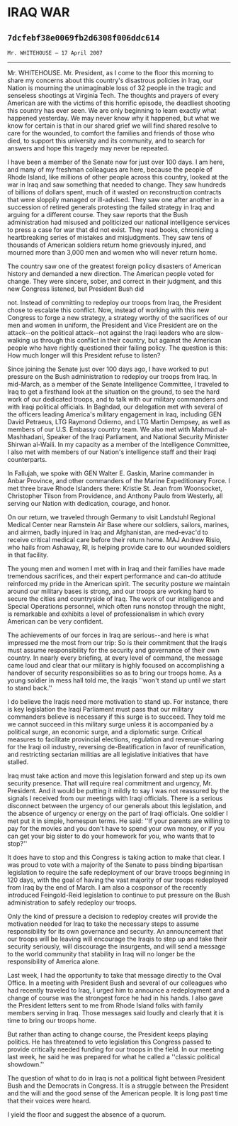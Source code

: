 # IRAQ WAR
## `7dcfebf38e0069fb2d6308f006ddc614`
`Mr. WHITEHOUSE — 17 April 2007`

---


Mr. WHITEHOUSE. Mr. President, as I come to the floor this morning to 
share my concerns about this country's disastrous policies in Iraq, our 
Nation is mourning the unimaginable loss of 32 people in the tragic and 
senseless shootings at Virginia Tech. The thoughts and prayers of every 
American are with the victims of this horrific episode, the deadliest 
shooting this country has ever seen. We are only beginning to learn 
exactly what happened yesterday. We may never know why it happened, but 
what we know for certain is that in our shared grief we will find 
shared resolve to care for the wounded, to comfort the families and 
friends of those who died, to support this university and its 
community, and to search for answers and hope this tragedy may never be 
repeated.

I have been a member of the Senate now for just over 100 days. I am 
here, and many of my freshman colleagues are here, because the people 
of Rhode Island, like millions of other people across this country, 
looked at the war in Iraq and saw something that needed to change. They 
saw hundreds of billions of dollars spent, much of it wasted on 
reconstruction contracts that were sloppily managed or ill-advised. 
They saw one after another in a succession of retired generals 
protesting the failed strategy in Iraq and arguing for a different 
course. They saw reports that the Bush administration had misused and 
politicized our national intelligence services to press a case for war 
that did not exist. They read books, chronicling a heartbreaking series 
of mistakes and misjudgments. They saw tens of thousands of American 
soldiers return home grievously injured, and mourned more than 3,000 
men and women who will never return home.

The country saw one of the greatest foreign policy disasters of 
American history and demanded a new direction. The American people 
voted for change. They were sincere, sober, and correct in their 
judgment, and this new Congress listened, but President Bush did


not. Instead of committing to redeploy our troops from Iraq, the 
President chose to escalate this conflict. Now, instead of working with 
this new Congress to forge a new strategy, a strategy worthy of the 
sacrifices of our men and women in uniform, the President and Vice 
President are on the attack--on the political attack--not against the 
Iraqi leaders who are slow-walking us through this conflict in their 
country, but against the American people who have rightly questioned 
their failing policy. The question is this: How much longer will this 
President refuse to listen?

Since joining the Senate just over 100 days ago, I have worked to put 
pressure on the Bush administration to redeploy our troops from Iraq. 
In mid-March, as a member of the Senate Intelligence Committee, I 
traveled to Iraq to get a firsthand look at the situation on the 
ground, to see the hard work of our dedicated troops, and to talk with 
our military commanders and with Iraqi political officials. In Baghdad, 
our delegation met with several of the officers leading America's 
military engagement in Iraq, including GEN David Petraeus, LTG Raymond 
Odierno, and LTG Martin Dempsey, as well as members of our U.S. Embassy 
country team. We also met with Mahmud al-Mashhadani, Speaker of the 
Iraqi Parliament, and National Security Minister Shirwan al-Waili. In 
my capacity as a member of the Intelligence Committee, I also met with 
members of our Nation's intelligence staff and their Iraqi 
counterparts.

In Fallujah, we spoke with GEN Walter E. Gaskin, Marine commander in 
Anbar Province, and other commanders of the Marine Expeditionary Force. 
I met three brave Rhode Islanders there: Kristie St. Jean from 
Woonsocket, Christopher Tilson from Providence, and Anthony Paulo from 
Westerly, all serving our Nation with dedication, courage, and honor.

On our return, we traveled through Germany to visit Landstuhl 
Regional Medical Center near Ramstein Air Base where our soldiers, 
sailors, marines, and airmen, badly injured in Iraq and Afghanistan, 
are med-evac'd to receive critical medical care before their return 
home. MAJ Andrew Risio, who hails from Ashaway, RI, is helping provide 
care to our wounded soldiers in that facility.

The young men and women I met with in Iraq and their families have 
made tremendous sacrifices, and their expert performance and can-do 
attitude reinforced my pride in the American spirit. The security 
posture we maintain around our military bases is strong, and our troops 
are working hard to secure the cities and countryside of Iraq. The work 
of our intelligence and Special Operations personnel, which often runs 
nonstop through the night, is remarkable and exhibits a level of 
professionalism in which every American can be very confident.

The achievements of our forces in Iraq are serious--and here is what 
impressed me the most from our trip: So is their commitment that the 
Iraqis must assume responsibility for the security and governance of 
their own country. In nearly every briefing, at every level of command, 
the message came loud and clear that our military is highly focused on 
accomplishing a handover of security responsibilities so as to bring 
our troops home. As a young soldier in mess hall told me, the Iraqis 
''won't stand up until we start to stand back.''

I do believe the Iraqis need more motivation to stand up. For 
instance, there is key legislation the Iraqi Parliament must pass that 
our military commanders believe is necessary if this surge is to 
succeed. They told me we cannot succeed in this military surge unless 
it is accompanied by a political surge, an economic surge, and a 
diplomatic surge. Critical measures to facilitate provincial elections, 
regulation and revenue-sharing for the Iraqi oil industry, reversing 
de-Beatification in favor of reunification, and restricting sectarian 
militias are all legislative initiatives that have stalled.

Iraq must take action and move this legislation forward and step up 
its own security presence. That will require real commitment and 
urgency, Mr. President. And it would be putting it mildly to say I was 
not reassured by the signals I received from our meetings with Iraqi 
officials. There is a serious disconnect between the urgency of our 
generals about this legislation, and the absence of urgency or energy 
on the part of Iraqi officials. One soldier I met put it in simple, 
homespun terms. He said: ''If your parents are willing to pay for the 
movies and you don't have to spend your own money, or if you can get 
your big sister to do your homework for you, who wants that to stop?''

It does have to stop and this Congress is taking action to make that 
clear. I was proud to vote with a majority of the Senate to pass 
binding bipartisan legislation to require the safe redeployment of our 
brave troops beginning in 120 days, with the goal of having the vast 
majority of our troops redeployed from Iraq by the end of March. I am 
also a cosponsor of the recently introduced Feingold-Reid legislation 
to continue to put pressure on the Bush administration to safely 
redeploy our troops.

Only the kind of pressure a decision to redeploy creates will provide 
the motivation needed for Iraq to take the necessary steps to assume 
responsibility for its own governance and security. An announcement 
that our troops will be leaving will encourage the Iraqis to step up 
and take their security seriously, will discourage the insurgents, and 
will send a message to the world community that stability in Iraq will 
no longer be the responsibility of America alone.

Last week, I had the opportunity to take that message directly to the 
Oval Office. In a meeting with President Bush and several of our 
colleagues who had recently traveled to Iraq, I urged him to announce a 
redeployment and a change of course was the strongest force he had in 
his hands. I also gave the President letters sent to me from Rhode 
Island folks with family members serving in Iraq. Those messages said 
loudly and clearly that it is time to bring our troops home.

But rather than acting to change course, the President keeps playing 
politics. He has threatened to veto legislation this Congress passed to 
provide critically needed funding for our troops in the field. In our 
meeting last week, he said he was prepared for what he called a 
''classic political showdown.''

The question of what to do in Iraq is not a political fight between 
President Bush and the Democrats in Congress. It is a struggle between 
the President and the will and the good sense of the American people. 
It is long past time that their voices were heard.

I yield the floor and suggest the absence of a quorum.